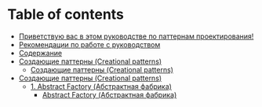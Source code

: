 # Table of contents

* [Приветствую вас в этом руководстве по паттернам проектирования!](README.md)
* [Рекомендации по работе с руководством](<Рекомендации по работе с руководством.md>)
* [Содержание](Содержание.md)
* [Создающие паттерны (Creational patterns)](sozdayushie-patterny-creational-patterns/README.md)
  * [Создающие паттерны (Creational patterns)](<Создающие паттерны (Creational patterns)/Описание.md>)
* [Создающие паттерны (Creational patterns)](sozdayushie-patterny-creational-patterns-1/README.md)
  * [1. Abstract Factory (Абстрактная фабрика)](sozdayushie-patterny-creational-patterns-1/1.-abstract-factory-abstraktnaya-fabrika/README.md)
    * [Abstract Factory (Абстрактная фабрика)](<Создающие паттерны (Creational patterns)/1. Abstract Factory (Абстрактная фабрика)/Описание паттерна Abstract Factory (Абстрактная фабрика).md>)
